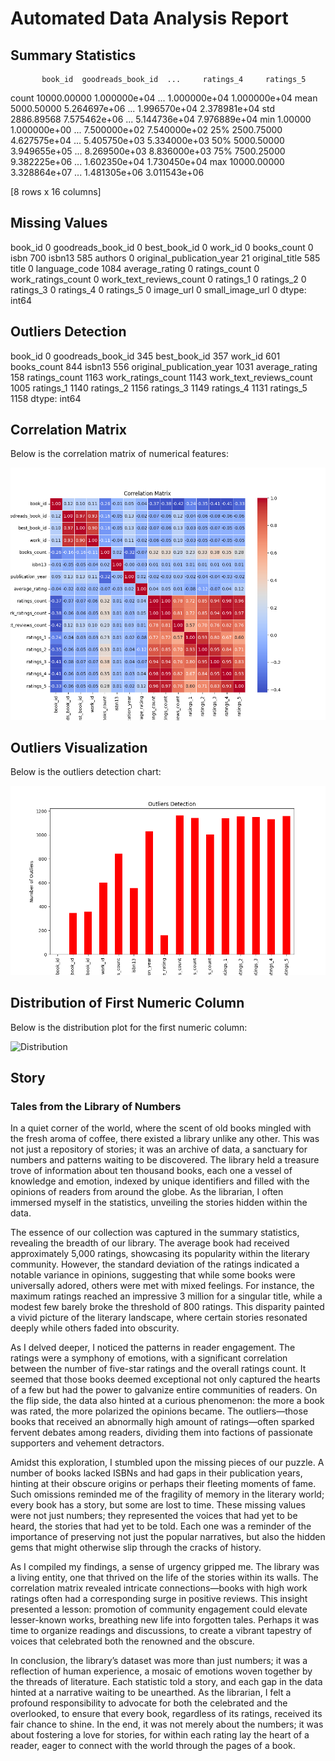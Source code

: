 # Automated Data Analysis Report

## Summary Statistics
           book_id  goodreads_book_id  ...     ratings_4     ratings_5
count  10000.00000       1.000000e+04  ...  1.000000e+04  1.000000e+04
mean    5000.50000       5.264697e+06  ...  1.996570e+04  2.378981e+04
std     2886.89568       7.575462e+06  ...  5.144736e+04  7.976889e+04
min        1.00000       1.000000e+00  ...  7.500000e+02  7.540000e+02
25%     2500.75000       4.627575e+04  ...  5.405750e+03  5.334000e+03
50%     5000.50000       3.949655e+05  ...  8.269500e+03  8.836000e+03
75%     7500.25000       9.382225e+06  ...  1.602350e+04  1.730450e+04
max    10000.00000       3.328864e+07  ...  1.481305e+06  3.011543e+06

[8 rows x 16 columns]

## Missing Values
book_id                         0
goodreads_book_id               0
best_book_id                    0
work_id                         0
books_count                     0
isbn                          700
isbn13                        585
authors                         0
original_publication_year      21
original_title                585
title                           0
language_code                1084
average_rating                  0
ratings_count                   0
work_ratings_count              0
work_text_reviews_count         0
ratings_1                       0
ratings_2                       0
ratings_3                       0
ratings_4                       0
ratings_5                       0
image_url                       0
small_image_url                 0
dtype: int64

## Outliers Detection
book_id                         0
goodreads_book_id             345
best_book_id                  357
work_id                       601
books_count                   844
isbn13                        556
original_publication_year    1031
average_rating                158
ratings_count                1163
work_ratings_count           1143
work_text_reviews_count      1005
ratings_1                    1140
ratings_2                    1156
ratings_3                    1149
ratings_4                    1131
ratings_5                    1158
dtype: int64

## Correlation Matrix
Below is the correlation matrix of numerical features:

![Correlation Matrix](correlation_matrix.png)

## Outliers Visualization
Below is the outliers detection chart:

![Outliers](outliers.png)
## Distribution of First Numeric Column
Below is the distribution plot for the first numeric column:

![Distribution](distribution_*.png)
## Story
### Tales from the Library of Numbers

In a quiet corner of the world, where the scent of old books mingled with the fresh aroma of coffee, there existed a library unlike any other. This was not just a repository of stories; it was an archive of data, a sanctuary for numbers and patterns waiting to be discovered. The library held a treasure trove of information about ten thousand books, each one a vessel of knowledge and emotion, indexed by unique identifiers and filled with the opinions of readers from around the globe. As the librarian, I often immersed myself in the statistics, unveiling the stories hidden within the data.

The essence of our collection was captured in the summary statistics, revealing the breadth of our library. The average book had received approximately 5,000 ratings, showcasing its popularity within the literary community. However, the standard deviation of the ratings indicated a notable variance in opinions, suggesting that while some books were universally adored, others were met with mixed feelings. For instance, the maximum ratings reached an impressive 3 million for a singular title, while a modest few barely broke the threshold of 800 ratings. This disparity painted a vivid picture of the literary landscape, where certain stories resonated deeply while others faded into obscurity.

As I delved deeper, I noticed the patterns in reader engagement. The ratings were a symphony of emotions, with a significant correlation between the number of five-star ratings and the overall ratings count. It seemed that those books deemed exceptional not only captured the hearts of a few but had the power to galvanize entire communities of readers. On the flip side, the data also hinted at a curious phenomenon: the more a book was rated, the more polarized the opinions became. The outliers—those books that received an abnormally high amount of ratings—often sparked fervent debates among readers, dividing them into factions of passionate supporters and vehement detractors.

Amidst this exploration, I stumbled upon the missing pieces of our puzzle. A number of books lacked ISBNs and had gaps in their publication years, hinting at their obscure origins or perhaps their fleeting moments of fame. Such omissions reminded me of the fragility of memory in the literary world; every book has a story, but some are lost to time. These missing values were not just numbers; they represented the voices that had yet to be heard, the stories that had yet to be told. Each one was a reminder of the importance of preserving not just the popular narratives, but also the hidden gems that might otherwise slip through the cracks of history.

As I compiled my findings, a sense of urgency gripped me. The library was a living entity, one that thrived on the life of the stories within its walls. The correlation matrix revealed intricate connections—books with high work ratings often had a corresponding surge in positive reviews. This insight presented a lesson: promotion of community engagement could elevate lesser-known works, breathing new life into forgotten tales. Perhaps it was time to organize readings and discussions, to create a vibrant tapestry of voices that celebrated both the renowned and the obscure.

In conclusion, the library’s dataset was more than just numbers; it was a reflection of human experience, a mosaic of emotions woven together by the threads of literature. Each statistic told a story, and each gap in the data hinted at a narrative waiting to be unearthed. As the librarian, I felt a profound responsibility to advocate for both the celebrated and the overlooked, to ensure that every book, regardless of its ratings, received its fair chance to shine. In the end, it was not merely about the numbers; it was about fostering a love for stories, for within each rating lay the heart of a reader, eager to connect with the world through the pages of a book.

